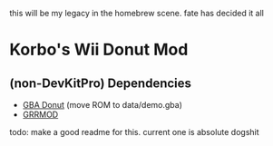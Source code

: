 this will be my legacy in the homebrew scene. fate has decided it all
# Korbo's Wii Donut Mod
## (non-DevKitPro) Dependencies
- [GBA Donut](https://github.com/korbosoft/gba-donut) (move ROM to data/demo.gba)
- [GRRMOD](https://github.com/GRRLIB/GRRMOD)

todo: make a good readme for this. current one is absolute dogshit
